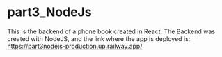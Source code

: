 # part3_NodeJs

This is the backend of a phone book created in React. The Backend was created with NodeJS, and the link where the app is deployed is:
https://part3nodejs-production.up.railway.app/
